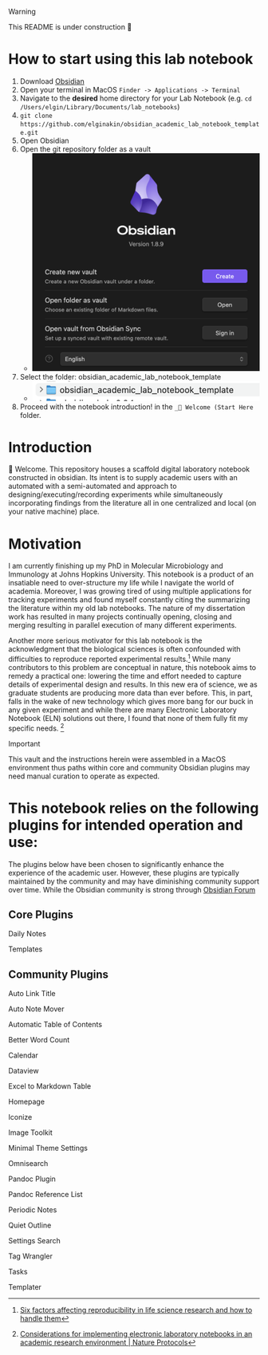 


> [!WARNING] 
> This README is under construction 🚧

# How to start using this lab notebook 

1. Download [Obsidian](https://obsidian.md/)
2. Open your terminal in MacOS `Finder -> Applications -> Terminal`
3. Navigate to the **desired** home directory for your Lab Notebook (e.g. `cd /Users/elgin/Library/Documents/lab_notebooks`) 
4. `git clone https://github.com/elginakin/obsidian_academic_lab_notebook_template.git`
5. Open Obsidian 
6. Open the git repository folder as a vault 
	- ![tutorial_1](./_attachments/tutorial_1.png)
7. Select the folder: obsidian_academic_lab_notebook_template 
	- ![tutorial_2](./_attachments/tutorial_2.png)
8. Proceed with the notebook introduction! in the `_🎉 Welcome (Start Here` folder. 

# Introduction 

👋 Welcome. This repository houses a scaffold digital laboratory notebook constructed in obsidian. Its intent is to supply academic users with an automated with a semi-automated and approach to designing/executing/recording experiments while simultaneously incorporating findings from the literature all in one centralized and local (on your native machine) place. 
# Motivation 

I am currently finishing up my PhD in Molecular Microbiology and Immunology at Johns Hopkins University. This notebook is a product of an insatiable need to over-structure my life while I navigate the world of academia. Moreover, I was growing tired of using multiple applications for tracking experiments and found myself constantly citing the summarizing the literature within my old lab notebooks. The nature of my dissertation work has resulted in many projects continually opening, closing and merging resulting in parallel execution of many different experiments.  

Another more serious motivator for this lab notebook is the acknowledgment that the biological sciences is often confounded with difficulties to reproduce reported experimental results.[^1] While many contributors to this problem are conceptual in nature, this notebook aims to remedy a practical one: lowering the time and effort needed to capture details of experimental design and results. In this new era of science, we as graduate students are producing more data than ever before. This, in part, falls in the wake of new technology which gives more bang for our buck in any given experiment and while there are many Electronic Laboratory Notebook (ELN) solutions out there, I found that none of them fully fit my specific needs. [^2]


> [!IMPORTANT]
> This vault and the instructions herein were assembled in a MacOS environment thus paths within core and community Obsidian plugins may need manual curation to operate as expected.


# This notebook relies on the following plugins for intended operation and use: 

The plugins below have been chosen to significantly enhance the experience  of the academic user. However, these plugins are typically maintained by the community and may have diminishing community support over time. While the Obsidian community is strong through [Obsidian Forum](https://forum.obsidian.md/) 

## Core Plugins

Daily Notes

Templates

## Community Plugins

Auto Link Title 

Auto Note Mover

Automatic Table of Contents

Better Word Count

Calendar 

Dataview 

Excel to Markdown Table

Homepage

Iconize

Image Toolkit 

Minimal Theme Settings

Omnisearch

Pandoc Plugin

Pandoc Reference List

Periodic Notes

Quiet Outline

Settings Search

Tag Wrangler

Tasks

Templater


[^1]: [Six factors affecting reproducibility in life science research and how to handle them](https://www.nature.com/articles/d42473-019-00004-y#:~:text=The%20reproducibility%20problem,research%20is%20often%20not%20reproducible.)

[^2]: [Considerations for implementing electronic laboratory notebooks in an academic research environment \| Nature Protocols](https://www.nature.com/articles/s41596-021-00645-8)

